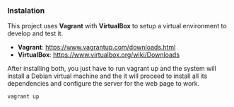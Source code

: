 ### Instalation

This project uses **Vagrant** with **VirtualBox** to setup a virtual environment to develop and test it.

- **Vagrant**: https://www.vagrantup.com/downloads.html
- **VirtualBox**: https://www.virtualbox.org/wiki/Downloads

After installing both, you just have to run vagrant up and the system will install a Debian virtual machine and the it will proceed to install all its dependencies and configure the server for the web page to work.

```bash
vagrant up
```